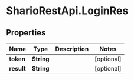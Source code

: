 # SharioRestApi.LoginRes

## Properties
Name | Type | Description | Notes
------------ | ------------- | ------------- | -------------
**token** | **String** |  | [optional] 
**result** | **String** |  | [optional] 



